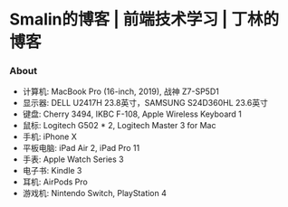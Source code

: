 # Smalin的博客 | 前端技术学习 | 丁林的博客

### About

- 计算机: MacBook Pro (16-inch, 2019), 战神 Z7-SP5D1
- 显示器: DELL U2417H 23.8英寸，SAMSUNG S24D360HL 23.6英寸
- 键盘: Cherry 3494, IKBC F-108, Apple Wireless Keyboard 1
- 鼠标: Logitech G502 * 2, Logitech Master 3 for Mac
- 手机: iPhone X
- 平板电脑: iPad Air 2, iPad Pro 11
- 手表: Apple Watch Series 3
- 电子书: Kindle 3
- 耳机: AirPods Pro
- 游戏机: Nintendo Switch, PlayStation 4